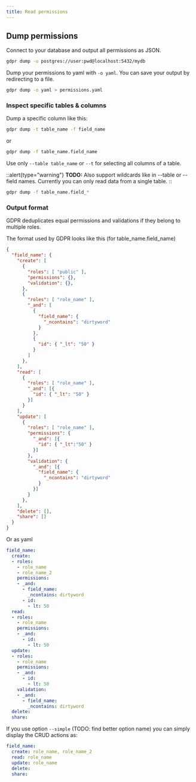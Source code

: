 ```yaml
---
title: Read permissions
---
```


## Dump permissions

Connect to your database and output all permissions as JSON.

```bash
gdpr dump -u postgres://user:pwd@localhost:5432/mydb
```

Dump your permissions to yaml with `-o yaml`. You can save your output by redirecting to a file.

```bash
gdpr dump -o yaml > permissions.yaml
```

### Inspect specific tables & columns

Dump a specific column like this:

```bash
gdpr dump -t table_name -f field_name
```

or

```bash
gdpr dump -f table_name.field_name
```

Use only `--table table_name` or `--t` for selecting all columns of a table.

::alert{type="warning"}
**TODO:** Also support wildcards like in --table or --field names. Currently you can only
read data from a single table.
::

```bash
gdpr dump -f table_name.field_*
```

### Output format

GDPR deduplicates equal permissions and validations if they belong to multiple roles.

The format used by GDPR looks like this (for table_name.field_name)

```json
{
  "field_name": {
    "create": [
      {
        "roles": [ "public" ],
        "permissions": {},
        "validation": {},
      },
      {
        "roles": [ "role_name" ],
        "_and": [
          {
            "field_name": {
              "_ncontains": "dirtyword"
            }
          },
          {
            "id": { "_lt": "50" }
          }
        ]
      },
    ],
    "read": [
      {
        "roles": [ "role_name" ],
        "_and": [{
          "id": { "_lt": "50" }
        }]
      }
    ],
    "update": [
      {
        "roles": [ "role_name" ],
        "permissions": {
          "_and": [{
            "id": { "_lt":"50" }
          }]
        },
        "validation": {
          "_and": [{
            "field_name": {
              "_ncontains": "dirtyword"
            }
          }]
        }
      },
    ],
    "delete": [],
    "share": []
  }
}
```

Or as yaml

```yaml
field_name:
  create:
  - roles:
    - role_name
    - role_name_2
    permissions:
    - _and:
      - field_name:
        _ncontains: dirtyword
      - id:
        - lt: 50
  read:
  - roles:
    - role_name
    permissions:
    - _and:
      - id:
        - lt: 50
  update:
  - roles:
    - role_name
    permissions:
    - _and:
      - id:
        - lt: 50
    validation:
    - _and:
      - field_name:
        _ncontains: dirtyword
  delete:
  share:
```

If you use option `--simple` (TODO: find better option name) you can simply display the CRUD actions as:

```yaml
field_name:
  create: role_name, role_name_2
  read: role_name
  update: role_name
  delete:
  share:
```